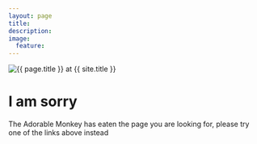 ```yaml
---
layout: page
title:
description:
image:
  feature:
---  
```

<img src="{{ site.url }}/images/404.png" alt="{{ page.title }} at {{ site.title }}">

<div class="text-center">
	<h1>I am sorry</h1>
	<p>The Adorable Monkey has eaten the page you are looking for,
	please try one of the links above instead</p>
</div>
